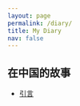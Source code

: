 ```yaml
---
layout: page
permalink: /diary/
title: My Diary
nav: false
---
```


<h2>在中国的故事</h2>

- [引言](/_pages/日记/我和她们的故事-散文/引言.md)

